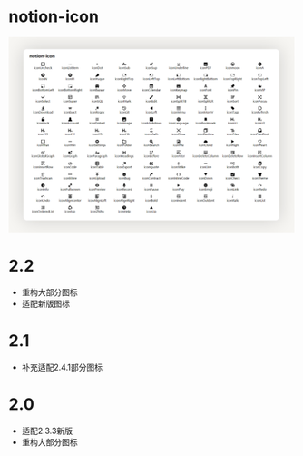 # notion-icon
![preview](https://raw.githubusercontent.com/royc01/notion-icon/main/preview.png)
# 2.2
* 重构大部分图标
* 适配新版图标
# 2.1
* 补充适配2.4.1部分图标
# 2.0
* 适配2.3.3新版
* 重构大部分图标
